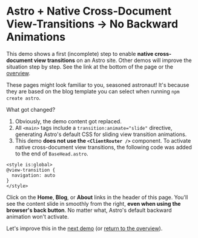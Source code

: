<h1>Astro + Native Cross-Document View-Transitions &rarr; No Backward Animations</h1>

This demo shows a first (incomplete) step to enable **native cross-document view transitions** on an Astro site. Other demos will improve the situation step by step. See the link at the bottom of the page or the [overview](/signal-demo/).


These pages might look familiar to you, seasoned astronaut! It's because they are based on the blog template you can select when running `npm create astro`.

What got changed?
1. Obviously, the demo content got replaced.
1. All `<main>` tags include a `transition:animate="slide"` directive, generating Astro's default CSS for sliding view transition animations.
1. This demo **does not use the `<ClientRouter />`** component. To activate native cross-document view transitions, the following code was added to the end of `BaseHead.astro`.

```astro
<style is:global>
@view-transition {
  navigation: auto
}
</style>
```
Click on the **Home**, **Blog**, or **About** links in the header of this page. You'll see the content slide in smoothly from the right, **even when using the browser's back button**. No matter what, Astro's default backward animation won't activate.

Let's improve this in the [next demo](/signal-demo/multipleDirections/blog/) (or [return to the overview](/signal-demo/)).
